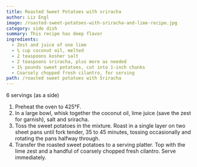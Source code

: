 ```yaml
---
title: Roasted Sweet Potatoes with sriracha
author: Liz Engl
image: /roasted-sweet-potatoes-with-sriracha-and-lime-recipe.jpg
category: side dish
summary: This recipe has deep flavor
ingredients:
  - Zest and juice of one lime
  - ¼ cup coconut oil, melted
  - 2 teaspoons kosher salt
  - 2 teaspoons sriracha, plus more as needed
  - 1½ pounds sweet potatoes, cut into 1-inch chunks
  - Coarsely chopped fresh cilantro, for serving
path: /roasted sweet potatoes with Sriracha
---
```

6 servings (as a side)

1. Preheat the oven to 425°F.
2. In a large bowl, whisk together the coconut oil, lime juice (save the zest for garnish), salt and sriracha.
3. Toss the sweet potatoes in the mixture. Roast in a single layer on two sheet pans until fork tender, 35 to 45 minutes, tossing occasionally and rotating the pans halfway through.
4. Transfer the roasted sweet potatoes to a serving platter. Top with the lime zest and a handful of coarsely chopped fresh cilantro. Serve immediately.
